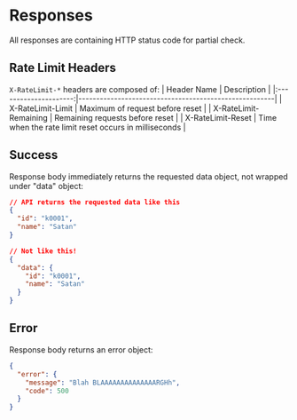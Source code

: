 # Responses
All responses are containing HTTP status code for partial check.

## Rate Limit Headers
`X-RateLimit-*` headers are composed of:
|      Header Name      | Description                                           |
|:---------------------:|-------------------------------------------------------|
| X-RateLimit-Limit     | Maximum of request before reset                       |
| X-RateLimit-Remaining | Remaining requests before reset                       |
| X-RateLimit-Reset     | Time when the rate limit reset occurs in milliseconds |

## Success
Response body immediately returns the requested data object, not wrapped under "data" object:

```json
// API returns the requested data like this
{
  "id": "k0001",
  "name": "Satan"
}

// Not like this!
{
  "data": {
    "id": "k0001",
    "name": "Satan"
  }
}
```

## Error
Response body returns an error object:

```json
{
  "error": {
    "message": "Blah BLAAAAAAAAAAAAAARGHh",
    "code": 500
  }
}
```
